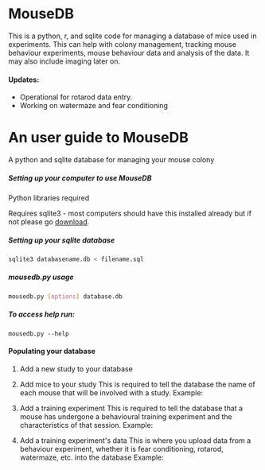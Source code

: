 MouseDB
=========

This is a python, r, and sqlite code for managing a database of mice used in experiments. This can help with colony management, tracking mouse behaviour experiments, mouse behaviour data and analysis of the data. It may also include imaging later on.

#### Updates:

- Operational for rotarod data entry. 
- Working on watermaze and fear conditioning

# An user guide to MouseDB

A python and sqlite database for managing your mouse colony

##### Setting up your computer to use MouseDB

Python libraries required

Requires sqlite3 - most computers should have this installed already but if not please go [download](https://sqlite.org/download.html).


##### Setting up your sqlite database

```bash
sqlite3 databasename.db < filename.sql
```

##### mousedb.py usage

```bash
mousedb.py [options] database.db
```

##### To access help run: 

```
mousedb.py --help
```

#### Populating your database

1. Add a new study to your database


2. Add mice to your study
    This is required to tell the database the name of each mouse that will be involved with a study.
    Example: 
    

3. Add a training experiment
    This is required to tell the database that a mouse has undergone a behavioural training experiment and the characteristics of that session. 
    Example:
    

4. Add a training experiment's data
    This is where you upload data from a behaviour experiment, whether it is fear conditioning, rotarod, watermaze, etc. into the database
    Example:

    